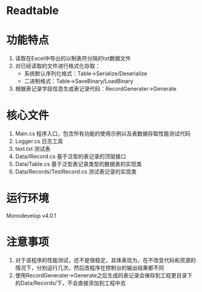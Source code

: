 Readtable
=========
# 功能特点
1. 读取在Excel中导出的以制表符分隔的txt数据文件
1. 对已经读取的文件进行格式化存取：
    - 系统默认序列化格式：Table->Serialize/Deserialize
    - 二进制格式：Table->SaveBinary/LoadBinary
1. 根据表记录字段信息生成表记录代码：RecordGenerater->Generate

# 核心文件
1. Main.cs 程序入口，包含所有功能的使用示例以及表数据存取性能测试代码
1. Logger.cs 日志工具
1. text.txt 测试表
1. Data/IRecord.cs 基于泛型的表记录的顶层接口
1. Data/Table.cs 基于泛型表记录类型的数据表的实现类
1. Data/Records/TestRecord.cs 测试表记录的实现类

# 运行环境
Monodevelop v4.0.1

# 注意事项
1. 对于该程序的性能测试，还不是很稳定，具体表现为，在不改变代码和资源的情况下，分别运行几次，然后改程序在控制台的输出结果都不同
1. 使用RecordGenerater->Generate之后生成的表记录会保存到工程更目录下的Data/Records/下，不会直接添加到工程中去
